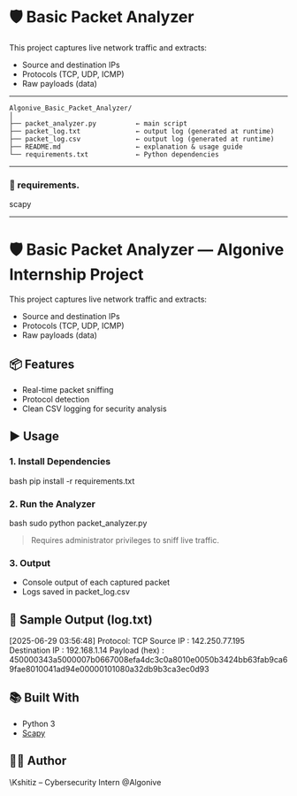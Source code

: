# 🛡️ Basic Packet Analyzer 
This project captures live network traffic and extracts:
- Source and destination IPs
- Protocols (TCP, UDP, ICMP)
- Raw payloads (data)

---
```
Algonive_Basic_Packet_Analyzer/
│
├── packet_analyzer.py          ← main script
├── packet_log.txt              ← output log (generated at runtime)
├── packet_log.csv              ← output log (generated at runtime)
├── README.md                   ← explanation & usage guide
└── requirements.txt            ← Python dependencies
```
---

### 📄 requirements.

scapy


---

# 🛡️ Basic Packet Analyzer — Algonive Internship Project

This project captures live network traffic and extracts:
- Source and destination IPs
- Protocols (TCP, UDP, ICMP)
- Raw payloads (data)

## 📦 Features
- Real-time packet sniffing
- Protocol detection
- Clean CSV logging for security analysis

## ▶️ Usage

### 1. Install Dependencies
bash
pip install -r requirements.txt


### 2. Run the Analyzer

bash
sudo python packet_analyzer.py


> Requires administrator privileges to sniff live traffic.

### 3. Output

* Console output of each captured packet
* Logs saved in packet_log.csv

## 📁 Sample Output (log.txt)

[2025-06-29 03:56:48] Protocol: TCP
 Source IP      : 142.250.77.195
 Destination IP : 192.168.1.14
 Payload (hex)  : 450000343a5000007b0667008efa4dc3c0a8010e0050b3424bb63fab9ca69fae8010041ad94e00000101080a32db9b3ca3ec0d93


## 📚 Built With

* Python 3
* [Scapy](https://scapy.readthedocs.io/)

## 👨‍💻 Author

\Kshitiz – Cybersecurity Intern @Algonive
